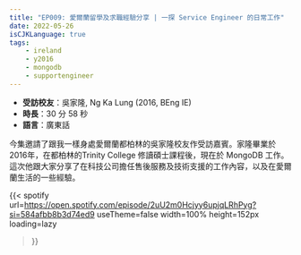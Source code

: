 ```yaml
---
title: "EP009: 愛爾蘭留學及求職經驗分享 | 一探 Service Engineer 的日常工作"
date: 2022-05-26
isCJKLanguage: true
tags:
    - ireland
    - y2016
    - mongodb
    - supportengineer
---
```


- **受訪校友**：吳家隆, Ng Ka Lung (2016, BEng IE)
- **時長**：30 分 58 秒
- **語言**：廣東話

<!--more-->

今集邀請了跟我一樣身處愛爾蘭都柏林的吳家隆校友作受訪嘉賓。家隆畢業於2016年，在都柏林的Trinity College 修讀碩士課程後，現在於 MongoDB 工作。這次他跟大家分享了在科技公司擔任售後服務及技術支援的工作內容，以及在愛爾蘭生活的一些經驗。

{{< spotify 
  url=https://open.spotify.com/episode/2uU2m0Hcjyy6upjqLRhPyg?si=584afbb8b3d74ed9
  useTheme=false
  width=100%
  height=152px
  loading=lazy
>}}
